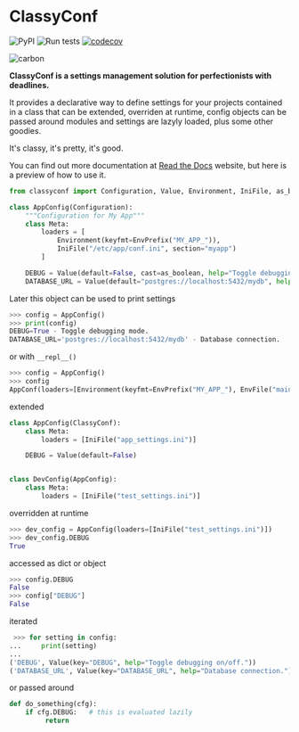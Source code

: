# ClassyConf

![PyPI](https://img.shields.io/pypi/v/classyconf?style=flat-square)
![Run tests](https://github.com/hernantz/classyconf/workflows/Run%20tests/badge.svg?event=push)
[![codecov](https://codecov.io/gh/hernantz/classyconf/branch/master/graph/badge.svg)](https://codecov.io/gh/hernantz/classyconf)


![carbon](https://user-images.githubusercontent.com/613512/84096088-53f74c00-a9d7-11ea-9353-25d2910abc02.png)



**ClassyConf is a settings management solution for perfectionists with deadlines.**

It provides a declarative way to define settings for your projects contained
in a class that can be extended, overriden at runtime, config objects can be
passed around modules and settings are lazyly loaded, plus some other
goodies.

It's classy, it's pretty, it's good.

You can find out more documentation at [Read the
Docs](https://classyconf.readthedocs.io/en/latest/index.html) website, but
here is a preview of how to use it.

```python
from classyconf import Configuration, Value, Environment, IniFile, as_boolean, EnvPrefix

class AppConfig(Configuration):
    """Configuration for My App"""
    class Meta:
        loaders = [
            Environment(keyfmt=EnvPrefix("MY_APP_")),
            IniFile("/etc/app/conf.ini", section="myapp")
        ]

    DEBUG = Value(default=False, cast=as_boolean, help="Toggle debugging mode.")
    DATABASE_URL = Value(default="postgres://localhost:5432/mydb", help="Database connection.")
```

Later this object can be used to print settings

```python
>>> config = AppConfig()
>>> print(config)
DEBUG=True - Toggle debugging mode.
DATABASE_URL='postgres://localhost:5432/mydb' - Database connection.
```

or with `__repl__()`

```python
>>> config = AppConfig()
>>> config
AppConf(loaders=[Environment(keyfmt=EnvPrefix("MY_APP_"), EnvFile("main.env")])
```

extended

```python
class AppConfig(ClassyConf):
    class Meta:
        loaders = [IniFile("app_settings.ini")]

    DEBUG = Value(default=False)


class DevConfig(AppConfig):
    class Meta:
        loaders = [IniFile("test_settings.ini")]
```

overridden at runtime

```python
>>> dev_config = AppConfig(loaders=[IniFile("test_settings.ini")])
>>> dev_config.DEBUG
True
```

accessed as dict or object

```python
>>> config.DEBUG
False
>>> config["DEBUG"]
False
```

iterated

```python
 >>> for setting in config:
...     print(setting)
...
('DEBUG', Value(key="DEBUG", help="Toggle debugging on/off."))
('DATABASE_URL', Value(key="DATABASE_URL", help="Database connection."))
```

or passed around

```python
def do_something(cfg):
    if cfg.DEBUG:   # this is evaluated lazily
         return
```
